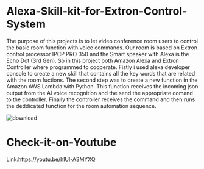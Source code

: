 # Alexa-Skill-kit-for-Extron-Control-System

The purpose of this projects is to let video conference room users to control the basic room function with voice commands.
Our room is based on Extron control processor IPCP PRO 350 and the Smart speaker with Alexa is the Echo Dot (3rd Gen).
So in this project both Amazon Alexa and Extron Controller where programmed to cooperate.
Fistly i used alexa developer console to create a new skill that contains all the key words that are related with the room fuctions. 
The second step was to create a new function in the Amazon AWS Lambda with Python. This function receives the incoming json output from the AI voice recognition 
and the send the appropriate comand to the controller. 
Finally the controller receives the command and then runs the deddicated function for the room automation sequence.

![download](https://user-images.githubusercontent.com/73073984/103212731-4c1bdc80-4914-11eb-80fb-ec481f34b887.jpg)

# Check-it-on-Youtube

Link:https://youtu.be/hlUI-A3MYXQ
